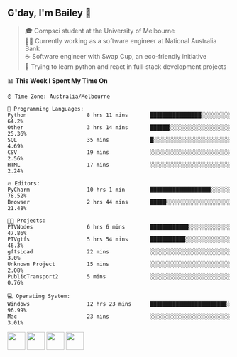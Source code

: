 ## G'day, I'm Bailey 👋

> 🎓 Compsci student at the University of Melbourne <br>
> 👨‍💻 Currently working as a software engineer at National Australia Bank <br>
> ☕️ Software engineer with Swap Cup, an eco-friendly initiative <br>
> 🌱 Trying to learn python and react in full-stack development projects

<!--START_SECTION:waka-->
📊 **This Week I Spent My Time On** 

```text
⌚︎ Time Zone: Australia/Melbourne

💬 Programming Languages: 
Python                   8 hrs 11 mins       ████████████████░░░░░░░░░   64.2% 
Other                    3 hrs 14 mins       ██████░░░░░░░░░░░░░░░░░░░   25.36% 
SQL                      35 mins             █░░░░░░░░░░░░░░░░░░░░░░░░   4.69% 
CSV                      19 mins             ░░░░░░░░░░░░░░░░░░░░░░░░░   2.56% 
HTML                     17 mins             ░░░░░░░░░░░░░░░░░░░░░░░░░   2.24%

🔥 Editors: 
PyCharm                  10 hrs 1 min        ███████████████████░░░░░░   78.52% 
Browser                  2 hrs 44 mins       █████░░░░░░░░░░░░░░░░░░░░   21.48%

🐱‍💻 Projects: 
PTVNodes                 6 hrs 6 mins        ████████████░░░░░░░░░░░░░   47.86% 
PTVgtfs                  5 hrs 54 mins       ███████████░░░░░░░░░░░░░░   46.3% 
gftsLoad                 22 mins             ░░░░░░░░░░░░░░░░░░░░░░░░░   3.0% 
Unknown Project          15 mins             ░░░░░░░░░░░░░░░░░░░░░░░░░   2.08% 
PublicTransport2         5 mins              ░░░░░░░░░░░░░░░░░░░░░░░░░   0.76%

💻 Operating System: 
Windows                  12 hrs 23 mins      ████████████████████████░   96.99% 
Mac                      23 mins             ░░░░░░░░░░░░░░░░░░░░░░░░░   3.01%

```


<!--END_SECTION:waka-->

[<img height="40px" src="https://img.icons8.com/ios-filled/2x/linkedin.png">](https://linkedin.com/in/baileybutler1)
[<img height="40px" src="https://img.icons8.com/ios-filled/2x/github.png">](https://github.com/baely)
[<img height="40px" src="https://img.icons8.com/ios-filled/2x/salesforce.png">](https://trailblazer.me/id/baileybutler)
[<img height="40px" src="https://img.icons8.com/ios-filled/2x/instagram.png">](https://instagram.com/bae1y)
